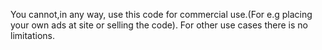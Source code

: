 You cannot,in any way, use this code for commercial use.(For e.g placing your own ads at site or selling the code).
For other use cases there is no limitations.
